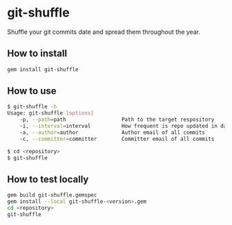 # git-shuffle
Shuffle your git commits date and spread them throughout the year.

## How to install
```bash
gem install git-shuffle
```

## How to use
```bash
$ git-shuffle -h
Usage: git-shuffle [options]
    -p, --path=path                  Path to the target respository
    -i, --interval=interval          How frequent is repo updated in days
    -a, --author=author              Author email of all commits
    -c, --committer=committer        Committer email of all commits

$ cd <repository>
$ git-shuffle
```

## How to test locally
```bash
gem build git-shuffle.gemspec
gem install --local git-shuffle-<version>.gem
cd <repository>
git-shuffle
```
